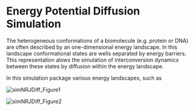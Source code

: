 # Energy Potential Diffusion Simulation

The heterogeneous conformations of a biomolecule (e.g. protein or DNA) are often described by an one-dimensional energy landscape. In this landscape conformational states are wells separated by energy barriers. This representation alows the simulation of interconversion dynamics between these states by diffusion within the energy landscape. 

In this simulation package various energy landscapes, such as 


![simNRJDiff_Figure1](https://user-images.githubusercontent.com/58071484/137707374-0c9cbd84-a050-4cb5-a97e-8b089bccb3c6.png)


![simNRJDiff_Figure2](https://user-images.githubusercontent.com/58071484/137707404-58e4e83a-afaf-4015-bbdd-ccb9bb040450.png)
